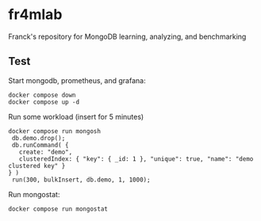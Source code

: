 # fr4mlab
Franck's repository for MongoDB learning, analyzing, and benchmarking

## Test

Start mongodb, prometheus, and grafana:
```
docker compose down
docker compose up -d
```

Run some workload (insert for 5 minutes)
```
docker compose run mongosh
 db.demo.drop(); 
 db.runCommand( {
   create: "demo",
   clusteredIndex: { "key": { _id: 1 }, "unique": true, "name": "demo clustered key" }
} )
 run(300, bulkInsert, db.demo, 1, 1000);

```

Run mongostat:
```
docker compose run mongostat
```

